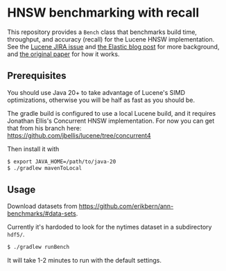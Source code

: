 # HNSW benchmarking with recall

This repository provides a `Bench` class that benchmarks build time, throughput, and accuracy (recall) for the Lucene HNSW implementation. See the [Lucene JIRA issue](https://issues.apache.org/jira/browse/LUCENE-9004) and [the Elastic blog post](https://www.elastic.co/blog/introducing-approximate-nearest-neighbor-search-in-elasticsearch-8-0) for more background, 
and [the original paper](https://arxiv.org/pdf/1603.09320.pdf) for how it works.

## Prerequisites

You should use Java 20+ to take advantage of Lucene's SIMD optimizations, otherwise you will be half as fast as you should be.

The gradle build is configured to use a local Lucene build, and it requires Jonathan Ellis's Concurrent HNSW implementation.  For now you can get that from his branch here: https://github.com/jbellis/lucene/tree/concurrent4

Then install it with
```bash
$ export JAVA_HOME=/path/to/java-20
$ ./gradlew mavenToLocal
```

## Usage

Download datasets from https://github.com/erikbern/ann-benchmarks/#data-sets.

Currently it's hardoded to look for the nytimes dataset in a subdirectory `hdf5/`.

```bash
$ ./gradlew runBench
```

It will take 1-2 minutes to run with the default settings.
